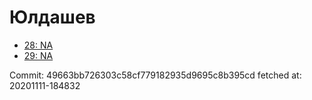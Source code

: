 # Юлдашев
- [28: NA](28.md)
- [29: NA](29.md)

Commit: 49663bb726303c58cf779182935d9695c8b395cd
 fetched at: 20201111-184832
